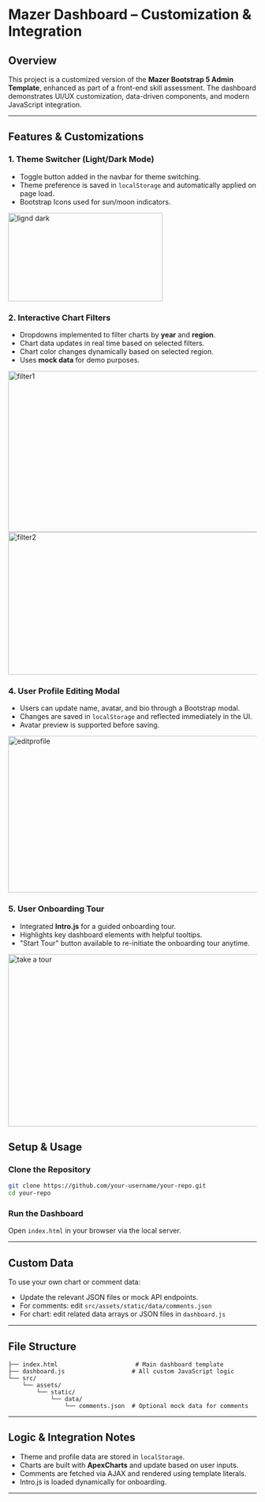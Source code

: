 # Mazer Dashboard – Customization & Integration

## Overview
This project is a customized version of the **Mazer Bootstrap 5 Admin Template**, enhanced as part of a front-end skill assessment. The dashboard demonstrates UI/UX customization, data-driven components, and modern JavaScript integration.

---

## Features & Customizations

### 1. Theme Switcher (Light/Dark Mode)
- Toggle button added in the navbar for theme switching.
- Theme preference is saved in `localStorage` and automatically applied on page load.
- Bootstrap Icons used for sun/moon indicators.
<img width="313" height="179" alt="lignd dark" src="https://github.com/user-attachments/assets/e2f3ddae-150f-4097-b169-bbbbe7a4363b" />


### 2. Interactive Chart Filters
- Dropdowns implemented to filter charts by **year** and **region**.
- Chart data updates in real time based on selected filters.
- Chart color changes dynamically based on selected region.
- Uses **mock data** for demo purposes.
<img width="512" height="326" alt="filter1" src="https://github.com/user-attachments/assets/d9c552c1-1051-453d-b081-2ab932cd4f72" />
<img width="515" height="289" alt="filter2" src="https://github.com/user-attachments/assets/97372efd-0bc9-4b3f-99fe-429af7940af4" />

### 4. User Profile Editing Modal
- Users can update name, avatar, and bio through a Bootstrap modal.
- Changes are saved in `localStorage` and reflected immediately in the UI.
- Avatar preview is supported before saving.
<img width="632" height="317" alt="editprofile" src="https://github.com/user-attachments/assets/93d7cb19-c0d1-4eee-8924-cee628430675" />

### 5. User Onboarding Tour
- Integrated **Intro.js** for a guided onboarding tour.
- Highlights key dashboard elements with helpful tooltips.
- "Start Tour" button available to re-initiate the onboarding tour anytime.
<img width="688" height="349" alt="take a tour" src="https://github.com/user-attachments/assets/e8023220-fb91-482d-8315-490c03bd6a49" />

## Setup & Usage

### Clone the Repository
```bash
git clone https://github.com/your-username/your-repo.git
cd your-repo
```
###  Run the Dashboard
Open `index.html` in your browser via the local server.

---

## Custom Data

To use your own chart or comment data:
- Update the relevant JSON files or mock API endpoints.
- For comments: edit `src/assets/static/data/comments.json`
- For chart: edit related data arrays or JSON files in `dashboard.js`

---

## File Structure

```
├── index.html                      # Main dashboard template
├── dashboard.js                   # All custom JavaScript logic
└── src/
    └── assets/
        └── static/
            └── data/
                └── comments.json  # Optional mock data for comments
```

---

## Logic & Integration Notes

- Theme and profile data are stored in `localStorage`.
- Charts are built with **ApexCharts** and update based on user inputs.
- Comments are fetched via AJAX and rendered using template literals.
- Intro.js is loaded dynamically for onboarding.

---

